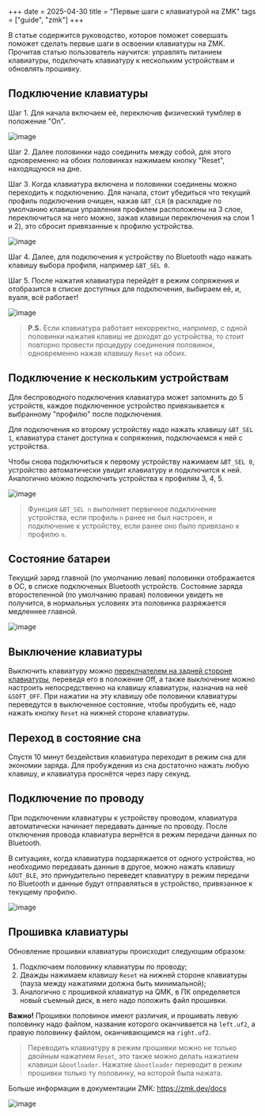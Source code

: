 +++
date = 2025-04-30
title = "Первые шаги с клавиатурой на ZMK"
tags = ["guide", "zmk"]
+++

В статье содержится руководство, которое поможет совершать поможет сделать первые шаги в освоении клавиатуры на ZMK. Прочитав статью пользователь научится: управлять питанием клавиатуры, подключать клавиатуру к нескольким устройствам и обновлять прошивку.


## Подключение клавиатуры

Шаг 1. Для начала включаем её, переключив физический тумблер в положение "On". 

![image](/images/zmk-keyboards/buttons.png)


Шаг 2. Далее половинки надо соединить между собой, для этого одновременно на обоих половинках нажимаем кнопку "Reset", находящуюся на дне.


Шаг 3. Когда клавиатура включена и половинки соединены можно переходить к подключению. Для начала, стоит убедиться что текущий профиль подключения очищен, нажав `&BT_CLR` (в раскладке по умолчанию клавиши управления профилем расположены на 3 слое, переключиться на него можно, зажав клавиши переключения на слои 1 и 2), это сбросит привязанные к профилю устройства. 

![image](/images/zmk-keyboards/sel_clr.png)

Шаг 4. Далее, для подключения к устройству по Bluetooth надо нажать клавишу выбора профиля, например `&BT_SEL 0`. 


Шаг 5. После нажатия клавиатура перейдёт в режим сопряжения и отобразится в списке доступных для подключения, выбираем её, и, вуаля, всё работает! 

![image](/images/zmk-keyboards/connect.png)


> **P.S.** Если клавиатура работает некорректно, например, с одной половинки нажатия клавиш не доходят до устройства, то стоит повторно провести процедуру соединения половинок, одновременно нажав клавишу `Reset` на обоих.


## Подключение к нескольким устройствам

Для беспроводного подключения клавиатура может запомнить до 5 устройств, каждое подключенное устройство привязывается к выбранному "профилю" после подключения. 

Для подключения ко второму устройству надо нажать клавишу `&BT_SEL 1`, клавиатура станет доступна к сопряжения, подключаемся к ней с устройства.

Чтобы снова подключиться к первому устройству нажимаем `&BT_SEL 0`, устройство автоматически увидит клавиатуру и подключится к ней. Аналогично можно подключить устройства к профилям 3, 4, 5.

![image](/images/zmk-keyboards/sel.png)


> Функция `&BT_SEL n` выполняет первичное подключение устройства, если профиль `n` ранее не был настроен, и подключение к устройству, если ранее оно было привязано к профилю `n`.


## Состояние батареи

Текущий заряд главной (по умолчанию левая) половинки отображается в ОС, в списке подключеных Bluetooth устройств. Состояние заряда второстепенной (по умолчанию правая) половинки увидеть не получится, в нормальных условиях эта половинка разряжается медленнее главной.

![image](/images/zmk-keyboards/power_level.png)


## Выключение клавиатуры

Выключить клавиатуру можно [переклчателем на задней стороне клавиатуры](#подключение-клавиатуры), переведя его в положение Off, а также выключение можно настроить непосредственно на клавишу клавиатуры, назначив на неё `&SOFT_OFF`. При нажатии на эту клавишу обе половинки клавиатуры переведутся в выключенное состояние, чтобы пробудить её, надо нажать кнопку `Reset` на нижней стороне клавиатуры.


## Переход в состояние сна

Спустя 10 минут бездействия клавиатура переходит в режим сна для экономии заряда. Для пробуждения из сна достаточно нажать любую клавишу, и клавиатура проснётся через пару секунд.


## Подключение по проводу

При подключении клавиатуры к устройству проводом, клавиатура автоматически начинает передавать данные по проводу. После отключения провода клавиатура вернётся в режим передачи данных по Bluetooth.

В ситуациях, когда клавиатура подзаряжается от одного устройства, но необходимо передавать данные в другое, можно нажать клавишу `&OUT_BLE`, это принудительно переведет клавиатуру в режим передачи по Bluetooth и данные будут отправляться в устройство, привязанное к текущему профилю.

![image](/images/zmk-keyboards/cables.png)


## Прошивка клавиатуры

Обновление прошивки клавиатуры происходит следующим образом:
1) Подключаем половинку клавиатуры по проводу;
2) Дважды нажимаем клавишу `Reset` на нижней стороне клавиатуры (пауза между нажатиями должна быть минимальной);
3) Аналогично с прошивкой клавиатур на QMK, в ПК определяется новый съемный диск, в него надо положить файл прошивки. 

**Важно!** Прошивки половинок имеют различия, и прошивать левую половинку надо файлом, название которого оканчивается на `left.uf2`, а правую половинку файлом, оканчивающимся на  `right.uf2`.

> Переводить клавиатуру в режим прошивки можно не только двойным нажатием `Reset`, это также можно делать нажатием клавиши `&bootloader`. Нажатие `&bootloader` переводит в режим прошивки только ту половинку, на которой была нажата.

Больше информации в документации ZMK: https://zmk.dev/docs

![image](/images/zmk-keyboards/velvet.jpg)